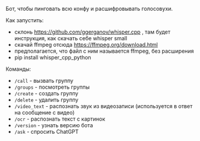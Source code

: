 Бот, чтобы пинговать всю конфу и расшифровывать голосовухи.

Как запустить:

 * склонь https://github.com/ggerganov/whisper.cpp , там будет инструкция, как скачать себе whisper small
 * скачай ffmpeg отсюда https://ffmpeg.org/download.html
 * предполагается, что файл с ним называется ffmpeg, без расширения
 * pip install whisper_cpp_python

Команды:
 * `/call` \- вызвать группу
 * `/groups` \- посмотреть группы
 * `/create` \- создать группу
 * `/delete` \- удалить группу
 * `/video_text` \- распознать звук из видеозаписи (используется в ответ на сообщение с видео)
 * `/ocr` \- распознать текст с картинок
 * `/version` \- узнать версию бота
 * `/ask` \- спросить ChatGPT
